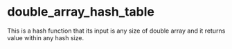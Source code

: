 # double_array_hash_table

This is a hash function that its input is any size of double array and 
it returns value within any hash size.
